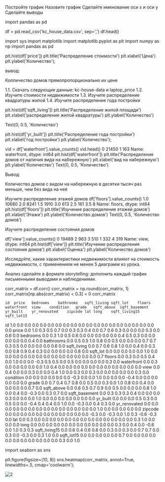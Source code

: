 Постройте график
Назовите график
Сделайте именование оси x и оси y
Сделайте выводы

import pandas as pd

df = pd.read_csv('kc_house_data.csv', sep=',')
df.head()

import sys
import matplotlib
import matplotlib.pyplot as plt
import numpy as np
import pandas as pd

plt.hist(df['price'])
plt.title('Распределение стоимости')
plt.xlabel('Цена')
plt.ylabel('Количество');

вывод:

Колличество домов прямопропорционально их цене

1.1. Скачать следующие данные: kc-house-data и laptop_price
1.2. Изучите стоимости недвижимости
1.3. Изучите распределение квадратуры жилой
1.4. Изучите распределение года постройки

plt.hist(df['sqft_living'])
plt.title('Распределение жилой площади')
plt.xlabel('распределение жилой квадратуры')
plt.ylabel('Количество')

Text(0, 0.5, 'Количество')


plt.hist(df['yr_built'])
plt.title('Распределение года постройки')
plt.xlabel('год постройки')
plt.ylabel('Количество');

vid = df['waterfront'].value_counts()
vid.head()
0    21450
1      163
Name: waterfront, dtype: int64
plt.hist(df['waterfront'])
plt.title('Распределение домов от наличия вида на набережную')
plt.xlabel('вид на набережную')
plt.ylabel('Количество')
Text(0, 0.5, 'Количество')


Вывод:

Количество домов с видом на набережную в десятки тысяч раз меньше, чем без вида на неё

Изучите распределение этажей домов
df['floors'].value_counts()
1.0    10680
2.0     8241
1.5     1910
3.0      613
2.5      161
3.5        8
Name: floors, dtype: int64
plt.hist(df['floors'])
plt.title('Изучение распределения этажей домов')
plt.xlabel('Этажи')
plt.ylabel('Количество домов')
Text(0, 0.5, 'Количество домов')

Изучите распределение состояния домов

df['view'].value_counts()
0    19489
2      963
3      510
1      332
4      319
Name: view, dtype: int64
plt.hist(df['view'])
plt.title('Изучение распределения состояния домов')
plt.xlabel('Оценка')
plt.ylabel('Количество домов')

Исследуйте, какие характеристики недвижимости влияют на стоимость недвижимости, с применением не менее 5 диаграмм из урока.

Анализ сделайте в формате storytelling: дополнить каждый график письменными выводами и наблюдениями.

corr_matrix = df.corr()
corr_matrix = np.round(corr_matrix, 1)
corr_matrix[np.abs(corr_matrix) < 0.3] = 0
corr_matrix

	id	price	bedrooms	bathrooms	sqft_living	sqft_lot	floors	waterfront	view	condition	grade	sqft_above	sqft_basement	yr_built	yr_renovated	zipcode	lat	long	sqft_living15	sqft_lot15
id	1.0	0.0	0.0	0.0	0.0	0.0	0.0	0.0	0.0	0.0	0.0	0.0	0.0	0.0	0.0	0.0	0.0	0.0	0.0	0.0
price	0.0	1.0	0.3	0.5	0.7	0.0	0.3	0.3	0.4	0.0	0.7	0.6	0.3	0.0	0.0	0.0	0.3	0.0	0.6	0.0
bedrooms	0.0	0.3	1.0	0.5	0.6	0.0	0.0	0.0	0.0	0.0	0.4	0.5	0.3	0.0	0.0	0.0	0.0	0.0	0.4	0.0
bathrooms	0.0	0.5	0.5	1.0	0.8	0.0	0.5	0.0	0.0	0.0	0.7	0.7	0.3	0.5	0.0	0.0	0.0	0.0	0.6	0.0
sqft_living	0.0	0.7	0.6	0.8	1.0	0.0	0.4	0.0	0.3	0.0	0.8	0.9	0.4	0.3	0.0	0.0	0.0	0.0	0.8	0.0
sqft_lot	0.0	0.0	0.0	0.0	0.0	1.0	0.0	0.0	0.0	0.0	0.0	0.0	0.0	0.0	0.0	0.0	0.0	0.0	0.0	0.7
floors	0.0	0.3	0.0	0.5	0.4	0.0	1.0	0.0	0.0	-0.3	0.5	0.5	0.0	0.5	0.0	0.0	0.0	0.0	0.3	0.0
waterfront	0.0	0.3	0.0	0.0	0.0	0.0	0.0	1.0	0.4	0.0	0.0	0.0	0.0	0.0	0.0	0.0	0.0	0.0	0.0	0.0
view	0.0	0.4	0.0	0.0	0.3	0.0	0.0	0.4	1.0	0.0	0.3	0.0	0.3	0.0	0.0	0.0	0.0	0.0	0.3	0.0
condition	0.0	0.0	0.0	0.0	0.0	0.0	-0.3	0.0	0.0	1.0	0.0	0.0	0.0	-0.4	0.0	0.0	0.0	0.0	0.0	0.0
grade	0.0	0.7	0.4	0.7	0.8	0.0	0.5	0.0	0.3	0.0	1.0	0.8	0.0	0.4	0.0	0.0	0.0	0.0	0.7	0.0
sqft_above	0.0	0.6	0.5	0.7	0.9	0.0	0.5	0.0	0.0	0.0	0.8	1.0	0.0	0.4	0.0	-0.3	0.0	0.3	0.7	0.0
sqft_basement	0.0	0.3	0.3	0.3	0.4	0.0	0.0	0.0	0.3	0.0	0.0	0.0	1.0	0.0	0.0	0.0	0.0	0.0	0.0	0.0
yr_built	0.0	0.0	0.0	0.5	0.3	0.0	0.5	0.0	0.0	-0.4	0.4	0.4	0.0	1.0	0.0	-0.3	0.0	0.4	0.3	0.0
yr_renovated	0.0	0.0	0.0	0.0	0.0	0.0	0.0	0.0	0.0	0.0	0.0	0.0	0.0	0.0	1.0	0.0	0.0	0.0	0.0	0.0
zipcode	0.0	0.0	0.0	0.0	0.0	0.0	0.0	0.0	0.0	0.0	0.0	-0.3	0.0	-0.3	0.0	1.0	0.3	-0.6	-0.3	0.0
lat	0.0	0.3	0.0	0.0	0.0	0.0	0.0	0.0	0.0	0.0	0.0	0.0	0.0	0.0	0.0	0.3	1.0	0.0	0.0	0.0
long	0.0	0.0	0.0	0.0	0.0	0.0	0.0	0.0	0.0	0.0	0.0	0.3	0.0	0.4	0.0	-0.6	0.0	1.0	0.3	0.3
sqft_living15	0.0	0.6	0.4	0.6	0.8	0.0	0.3	0.0	0.3	0.0	0.7	0.7	0.0	0.3	0.0	-0.3	0.0	0.3	1.0	0.0
sqft_lot15	0.0	0.0	0.0	0.0	0.0	0.7	0.0	0.0	0.0	0.0	0.0	0.0	0.0	0.0	0.0	0.0	0.0	0.3	0.0	1.0


import seaborn as sns

plt.figure(figsize=(10, 8))
sns.heatmap(corr_matrix, annot=True, linewidths=.5, cmap='coolwarm');


![2](https://github.com/Repin23/-Python-/assets/139049242/58c983d1-5169-4540-aadd-1b1e284c8b2f)


